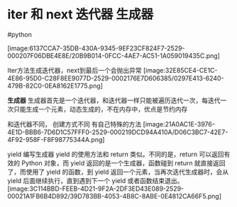 #  __iter__ 和 __next__  迭代器  生成器
#python


[image:6137CCA7-35DB-430A-9345-9EF23CF824F7-2529-000207F06DBE4E8E/20B9B014-0FCC-4AE7-AC51-1A059019435C.png]

Iter方法生成迭代器，next到最后一个会抛出异常
[image:32E85CE4-CE1C-4E86-95D0-C28F8EE9077D-2529-0002176E7D606385/0297E413-6240-479B-82C0-0EA8162E1775.png]

**生成器**
生成器首先是一个迭代器，和迭代器一样只能被遍历迭代一次，每迭代一次只能生成一个元素，动态生成的，不在内存中，优点是节约内存

和迭代器不同， 创建方式不同
有自己特殊的方法
[image:21A0AC1E-3976-4E1D-BBB6-7D6D1C57FFF0-2529-000219DCD94A410A/D06C3BC7-42E7-4F92-958F-F8F98775344A.png]

yield 编写生成器
yield 的使用方法和 return 类似。不同的是，return 可以返回有效的 Python 对象，而 yield 返回的是一个生成器，函数碰到 return 就直接返回了，而使用了 yield 的函数，到 yield 返回一个元素，当再次迭代生成器时，会从 yield 后面继续执行，直到遇到下一个 yield 或者函数结束退出。
[image:3C114BBD-FEEB-4D21-9F2A-2DF3ED43E089-2529-00021A1FB6B4D892/39D783BB-4053-4B8C-8ABE-0E4812CA66F5.png]

